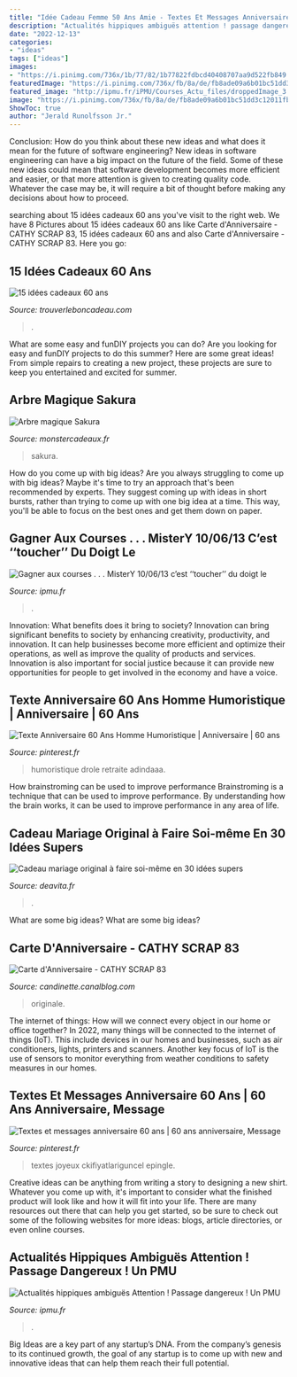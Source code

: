 ```yaml
---
title: "Idée Cadeau Femme 50 Ans Amie - Textes Et Messages Anniversaire 60 Ans"
description: "Actualités hippiques ambiguës attention ! passage dangereux ! un pmu"
date: "2022-12-13"
categories:
- "ideas"
tags: ["ideas"]
images:
- "https://i.pinimg.com/736x/1b/77/82/1b77822fdbcd40408707aa9d522fb849.jpg"
featuredImage: "https://i.pinimg.com/736x/fb/8a/de/fb8ade09a6b01bc51dd3c12011fba1fc.jpg"
featured_image: "http://ipmu.fr/iPMU/Courses_Actu_files/droppedImage_3.jpg"
image: "https://i.pinimg.com/736x/fb/8a/de/fb8ade09a6b01bc51dd3c12011fba1fc.jpg"
ShowToc: true
author: "Jerald Runolfsson Jr."
---
```



Conclusion: How do you think about these new ideas and what does it mean for the future of software engineering?
New ideas in software engineering can have a big impact on the future of the field. Some of these new ideas could mean that software development becomes more efficient and easier, or that more attention is given to creating quality code. Whatever the case may be, it will require a bit of thought before making any decisions about how to proceed.

	

		
searching about 15 idées cadeaux 60 ans you've visit to the right web. We have 8 Pictures about 15 idées cadeaux 60 ans like Carte d&#039;Anniversaire - CATHY SCRAP 83, 15 idées cadeaux 60 ans and also Carte d&#039;Anniversaire - CATHY SCRAP 83. Here you go:
		
    
## 15 Idées Cadeaux 60 Ans

<img loading=lazy src="http://www.trouverleboncadeau.com/img/ama/2873881615_330.jpg" onerror="this.onerror=null;this.src='https://tse2.mm.bing.net/th?id=OIP.kTr1Hr39GwaQKCSyMyRj2wHaKO&amp;pid=15.1';" alt="15 idées cadeaux 60 ans">

_Source: trouverleboncadeau.com_

>. 

	

What are some easy and funDIY projects you can do?
Are you looking for easy and funDIY projects to do this summer? Here are some great ideas! From simple repairs to creating a new project, these projects are sure to keep you entertained and excited for summer.

    
## Arbre Magique Sakura

<img loading=lazy src="https://cdn.monsterzeug.info/io/products/1844/share-image-1844.jpg?_jq=1604523638" onerror="this.onerror=null;this.src='https://tse3.mm.bing.net/th?id=OIP.8CNNTEMPoFyJr8qe6ACW6gHaD3&amp;pid=15.1';" alt="Arbre magique Sakura">

_Source: monstercadeaux.fr_

>sakura. 

	

How do you come up with big ideas?
Are you always struggling to come up with big ideas? Maybe it's time to try an approach that's been recommended by experts. They suggest coming up with ideas in short bursts, rather than trying to come up with one big idea at a time. This way, you'll be able to focus on the best ones and get them down on paper.

    
## Gagner Aux Courses . . . MisterY 10/06/13 C’est ‘‘toucher’’ Du Doigt Le

<img loading=lazy src="https://ipmu.fr/iPMU/GAGNER_aux_Courses_files/droppedImage_13.jpg" onerror="this.onerror=null;this.src='https://tse2.mm.bing.net/th?id=OIP.tlk6huxFcSkEw777JCiwnAHaEW&amp;pid=15.1';" alt="Gagner aux courses . . . MisterY 10/06/13 c’est ‘‘toucher’’ du doigt le">

_Source: ipmu.fr_

>. 

	

Innovation: What benefits does it bring to society?
Innovation can bring significant benefits to society by enhancing creativity, productivity, and innovation. It can help businesses become more efficient and optimize their operations, as well as improve the quality of products and services. Innovation is also important for social justice because it can provide new opportunities for people to get involved in the economy and have a voice.

    
## Texte Anniversaire 60 Ans Homme Humoristique | Anniversaire | 60 Ans

<img loading=lazy src="https://i.pinimg.com/736x/fb/8a/de/fb8ade09a6b01bc51dd3c12011fba1fc.jpg" onerror="this.onerror=null;this.src='https://tse3.mm.bing.net/th?id=OIP.j6abKXup_2sFAXaSsxzvEgAAAA&amp;pid=15.1';" alt="Texte Anniversaire 60 Ans Homme Humoristique | Anniversaire | 60 ans">

_Source: pinterest.fr_

>humoristique drole retraite adindaaa. 

	

How brainstroming can be used to improve performance
Brainstroming is a technique that can be used to improve performance. By understanding how the brain works, it can be used to improve performance in any area of life.

    
## Cadeau Mariage Original à Faire Soi-même En 30 Idées Supers

<img loading=lazy src="https://deavita.fr/wp-content/uploads/2015/04/porte-alliances-DIY-étapes-cadeau-mariage-original.jpg" onerror="this.onerror=null;this.src='https://tse1.mm.bing.net/th?id=OIP.qRnPN1dnfx0yPucAexiQzgHaMu&amp;pid=15.1';" alt="Cadeau mariage original à faire soi-même en 30 idées supers">

_Source: deavita.fr_

>. 

	

What are some big ideas?
What are some big ideas?

    
## Carte D&#039;Anniversaire - CATHY SCRAP 83

<img loading=lazy src="https://storage.canalblog.com/71/06/660013/57883998.jpg" onerror="this.onerror=null;this.src='https://tse1.mm.bing.net/th?id=OIP.ThxBSUMNc0GUB4zYz50xlgHaKE&amp;pid=15.1';" alt="Carte d&#039;Anniversaire - CATHY SCRAP 83">

_Source: candinette.canalblog.com_

>originale. 

	

The internet of things: How will we connect every object in our home or office together?
In 2022, many things will be connected to the internet of things (IoT). This include devices in our homes and businesses, such as air conditioners, lights, printers and scanners. Another key focus of IoT is the use of sensors to monitor everything from weather conditions to safety measures in our homes.

    
## Textes Et Messages Anniversaire 60 Ans | 60 Ans Anniversaire, Message

<img loading=lazy src="https://i.pinimg.com/736x/1b/77/82/1b77822fdbcd40408707aa9d522fb849.jpg" onerror="this.onerror=null;this.src='https://tse1.mm.bing.net/th?id=OIP.L-i2dQYG69cRINKpIuJSwgHaEB&amp;pid=15.1';" alt="Textes et messages anniversaire 60 ans | 60 ans anniversaire, Message">

_Source: pinterest.fr_

>textes joyeux ckifiyatlariguncel epingle. 

	

Creative ideas can be anything from writing a story to designing a new shirt. Whatever you come up with, it's important to consider what the finished product will look like and how it will fit into your life. There are many resources out there that can help you get started, so be sure to check out some of the following websites for more ideas: blogs, article directories, or even online courses.

    
## Actualités Hippiques Ambiguës Attention ! Passage Dangereux ! Un PMU

<img loading=lazy src="http://ipmu.fr/iPMU/Courses_Actu_files/droppedImage_3.jpg" onerror="this.onerror=null;this.src='https://tse3.mm.bing.net/th?id=OIP.3gPQD4oZCLsaXxlFclr9BgAAAA&amp;pid=15.1';" alt="Actualités hippiques ambiguës Attention ! Passage dangereux ! Un PMU">

_Source: ipmu.fr_

>. 

	

Big Ideas are a key part of any startup’s DNA. From the company’s genesis to its continued growth, the goal of any startup is to come up with new and innovative ideas that can help them reach their full potential.

